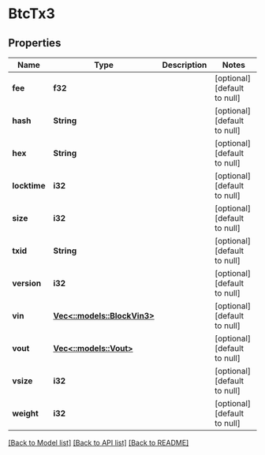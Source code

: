 # BtcTx3

## Properties
Name | Type | Description | Notes
------------ | ------------- | ------------- | -------------
**fee** | **f32** |  | [optional] [default to null]
**hash** | **String** |  | [optional] [default to null]
**hex** | **String** |  | [optional] [default to null]
**locktime** | **i32** |  | [optional] [default to null]
**size** | **i32** |  | [optional] [default to null]
**txid** | **String** |  | [optional] [default to null]
**version** | **i32** |  | [optional] [default to null]
**vin** | [**Vec<::models::BlockVin3>**](BlockVin3.md) |  | [optional] [default to null]
**vout** | [**Vec<::models::Vout>**](Vout.md) |  | [optional] [default to null]
**vsize** | **i32** |  | [optional] [default to null]
**weight** | **i32** |  | [optional] [default to null]

[[Back to Model list]](../README.md#documentation-for-models) [[Back to API list]](../README.md#documentation-for-api-endpoints) [[Back to README]](../README.md)


